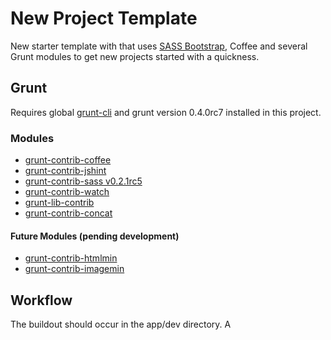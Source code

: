 # New Project Template
New starter template with that uses [SASS Bootstrap](https://github.com/thomas-mcdonald/bootstrap-sass), Coffee and several Grunt modules to get new projects started with a quickness.

## Grunt
Requires global [grunt-cli](https://github.com/gruntjs/grunt-cli) and grunt version 0.4.0rc7 installed in this project. 

### Modules

* [grunt-contrib-coffee](https://github.com/gruntjs/grunt-contrib-coffee)
* [grunt-contrib-jshint](https://github.com/gruntjs/grunt-contrib-jshint)
* [grunt-contrib-sass v0.2.1rc5](https://github.com/gruntjs/grunt-contrib-sass)
* [grunt-contrib-watch](https://github.com/gruntjs/grunt-contrib-watch)
* [grunt-lib-contrib](https://github.com/gruntjs/grunt-lib-contrib)
* [grunt-contrib-concat](https://github.com/gruntjs/grunt-contrib-concat)

#### Future Modules (pending development)
 * [grunt-contrib-htmlmin](https://github.com/gruntjs/grunt-contrib-htmlmin)
 * [grunt-contrib-imagemin](https://github.com/gruntjs/grunt-contrib-imagemin)

 ## Workflow
 The buildout should occur in the app/dev directory. A